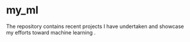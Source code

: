 # my_ml
The repository contains recent projects I have undertaken and showcase my efforts toward machine learning  . 
